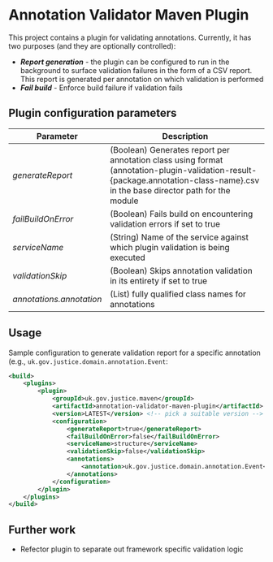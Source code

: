 # Annotation Validator Maven Plugin

This project contains a plugin for validating annotations.
Currently, it has two purposes (and they are optionally controlled):

- _**Report generation**_ - the plugin can be configured to run in the background to surface validation failures in the form 
of a CSV report.  This report is generated per annotation on which validation is performed
- _**Fail build**_ - Enforce build failure if validation fails  

## Plugin configuration parameters

| Parameter             |  Description                          |
|-----------------------|---------------------------------------|
| _generateReport_        | (Boolean) Generates report per annotation class using format (annotation-plugin-validation-result-{package.annotation-class-name}.csv in the base director path for the module|
| _failBuildOnError_      | (Boolean) Fails build on encountering validation errors if set to true|
| _serviceName_           | (String)  Name of the service against which plugin validation is being executed|
| _validationSkip_        | (Boolean) Skips annotation validation in its entirety if set to true|
| _annotations.annotation_| (List) fully qualified class names for annotations|

## Usage

Sample configuration to generate validation report for a specific annotation (e.g., `uk.gov.justice.domain.annotation.Event`:

```xml
<build>
    <plugins>
        <plugin>
            <groupId>uk.gov.justice.maven</groupId>
            <artifactId>annotation-validator-maven-plugin</artifactId>
            <version>LATEST</version> <!-- pick a suitable version -->
            <configuration>
                <generateReport>true</generateReport>
                <failBuildOnError>false</failBuildOnError>
                <serviceName>structure</serviceName>
                <validationSkip>false</validationSkip>
                <annotations>
                    <annotation>uk.gov.justice.domain.annotation.Event</annotation>
                </annotations>
            </configuration>
        </plugin>
    </plugins>
</build>
```

## Further work

* Refector plugin to separate out framework specific validation logic
